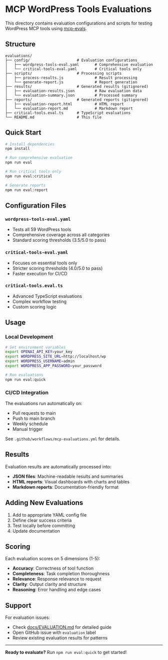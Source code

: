 # MCP WordPress Tools Evaluations

This directory contains evaluation configurations and scripts for testing WordPress MCP tools using
[mcp-evals](https://github.com/mclenhard/mcp-evals).

## Structure

```
evaluations/
├── config/                     # Evaluation configurations
│   ├── wordpress-tools-eval.yaml       # Comprehensive evaluation
│   └── critical-tools-eval.yaml        # Critical tools only
├── scripts/                    # Processing scripts
│   ├── process-results.js              # Result processing
│   └── generate-report.js              # Report generation
├── results/                    # Generated results (gitignored)
│   ├── evaluation-results.json         # Raw evaluation data
│   └── evaluation-summary.json         # Processed summary
├── reports/                    # Generated reports (gitignored)
│   ├── evaluation-report.html          # HTML report
│   └── evaluation-report.md            # Markdown report
├── critical-tools.eval.ts      # TypeScript evaluations
└── README.md                   # This file
```

## Quick Start

```bash
# Install dependencies
npm install

# Run comprehensive evaluation
npm run eval

# Run critical tools only
npm run eval:critical

# Generate reports
npm run eval:report
```

## Configuration Files

### `wordpress-tools-eval.yaml`

- Tests all 59 WordPress tools
- Comprehensive coverage across all categories
- Standard scoring thresholds (3.5/5.0 to pass)

### `critical-tools-eval.yaml`

- Focuses on essential tools only
- Stricter scoring thresholds (4.0/5.0 to pass)
- Faster execution for CI/CD

### `critical-tools.eval.ts`

- Advanced TypeScript evaluations
- Complex workflow testing
- Custom scoring logic

## Usage

### Local Development

```bash
# Set environment variables
export OPENAI_API_KEY=your_key
export WORDPRESS_SITE_URL=http://localhost/wp
export WORDPRESS_USERNAME=admin
export WORDPRESS_APP_PASSWORD=your_password

# Run evaluations
npm run eval:quick
```

### CI/CD Integration

The evaluations run automatically on:

- Pull requests to main
- Push to main branch
- Weekly schedule
- Manual trigger

See `.github/workflows/mcp-evaluations.yml` for details.

## Results

Evaluation results are automatically processed into:

- **JSON files**: Machine-readable results and summaries
- **HTML reports**: Visual dashboards with charts and tables
- **Markdown reports**: Documentation-friendly format

## Adding New Evaluations

1. Add to appropriate YAML config file
2. Define clear success criteria
3. Test locally before committing
4. Update documentation

## Scoring

Each evaluation scores on 5 dimensions (1-5):

- **Accuracy**: Correctness of tool function
- **Completeness**: Task completion thoroughness
- **Relevance**: Response relevance to request
- **Clarity**: Output clarity and structure
- **Reasoning**: Error handling and edge cases

## Support

For evaluation issues:

- Check [docs/EVALUATION.md](../docs/EVALUATION.md) for detailed guide
- Open GitHub issue with `evaluation` label
- Review existing evaluation results for patterns

---

**Ready to evaluate?** Run `npm run eval:quick` to get started!
